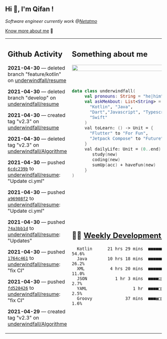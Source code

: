 <h2> Hi 👋, I'm Qifan ! </h2>
<p><em>Software engineer currently work @<a href="https://www.netatmo.com">Netatmo</a>
</em></p><p><a href="https://qifanyang.com/resume" target="_blank"> Know more about me</a> 🔭</p>
<table><tr><td valign="top" rowspan="2">

 ## Github Activity
 <!-- githubActivity starts -->
  **2021-04-30** — deleted branch "feature/kotlin" on [underwindfall/resume](https://api.github.com/repos/underwindfall/resume)

  **2021-04-30** — deleted branch "develop" on [underwindfall/resume](https://api.github.com/repos/underwindfall/resume)

  **2021-04-30** — created tag "v2.3" on [underwindfall/resume](https://api.github.com/repos/underwindfall/resume)

  **2021-04-30** — deleted tag "v2.3" on [underwindfall/Algorithme](https://api.github.com/repos/underwindfall/Algorithme)

  **2021-04-30** — pushed [`6cdc239b`](https://api.github.com/repos/underwindfall/resume/commits/6cdc239bcb20a4f734a7e82d73fb0db6763df6d3) to [underwindfall/resume](https://api.github.com/repos/underwindfall/resume): "Update ci.yml"

  **2021-04-30** — pushed [`a96908f2`](https://api.github.com/repos/underwindfall/resume/commits/a96908f259ee9814a9efd9d49ee7aa8037a1ed4e) to [underwindfall/resume](https://api.github.com/repos/underwindfall/resume): "Update ci.yml"

  **2021-04-30** — pushed [`74a3bb1d`](https://api.github.com/repos/underwindfall/resume/commits/74a3bb1d86fb8ec54f885b395fa700c2c8dcfc0c) to [underwindfall/resume](https://api.github.com/repos/underwindfall/resume): "Updates"

  **2021-04-30** — pushed [`1764c461`](https://api.github.com/repos/underwindfall/resume/commits/1764c4610e577fb98c92ace2b159f27d214f6e9f) to [underwindfall/resume](https://api.github.com/repos/underwindfall/resume): "fix CI"

  **2021-04-30** — pushed [`fd520426`](https://api.github.com/repos/underwindfall/resume/commits/fd5204267b568a233c759e3024c599ec690cbf13) to [underwindfall/resume](https://api.github.com/repos/underwindfall/resume): "fix CI"

  **2021-04-29** — created tag "v2.3" on [underwindfall/Algorithme](https://api.github.com/repos/underwindfall/Algorithme)
 <!-- githubActivity ends -->
 </td><td valign="top">

 ## Something about me
 <!-- profile starts -->
 <a href="https://github.com/underwindfall" width="100%">
  <img src="https://github-readme-stats.vercel.app/api?username=underwindfall&show_icons=true&icon_color=805AD5&text_color=718096&bg_color=ffffff00&hide_title=true&include_all_commits=true&count_private=true&hide_border=true" width="100%"/>
 </a>
 <br/>
 <br/>
 <br/>
 
 ```kotlin
 data class underwindfall(
      val pronouns: String = "he|him",
      val askMeAbout: List<String> = listOf(
        "Kotlin", "Java", 
        "Dart","Javascript", "Typescript",
        "Swift"
      )
      val toLearn: () -> Unit = {
        "Flutter" to "For Fun",
        "Jetpack Compose" to "Future"
      }
      val dailyLife: Unit = (0..end).reduce { acc, new ->	
         study(new)	
         coding(new)	
         sumUp(acc) + haveFun(new)	
      }
 )
 ```
 <!-- profile ends -->
 </td></tr><tr><td valign="top">

 ## 🏊‍♂️ <a href="https://gist.github.com/underwindfall/377ee88ba1fabd1e93516e48ca9c61eb" target="_blank">Weekly Development Breakdown</a>
  <!-- codeTime starts -->
  ```text
    Kotlin      21 hrs 29 mins  ■■■■■■■■■■■■■■■■▥□□□□□□□  54.6%
    Java        10 hrs 18 mins  ■■■■■■■■■▦□□□□□□□□□□□□□□  26.2%
    XML          4 hrs 20 mins  ■■■■■■□□□□□□□□□□□□□□□□□□  11.0%
    JSON           1 hr 3 mins  ■■■■◱□□□□□□□□□□□□□□□□□□□   2.7%
    YAML                  1 hr  ■■■■□□□□□□□□□□□□□□□□□□□□   2.5%
    Groovy             37 mins  ■■■▦□□□□□□□□□□□□□□□□□□□□   1.6%
  ```
  <!-- codeTime starts -->
  </td></tr></table>